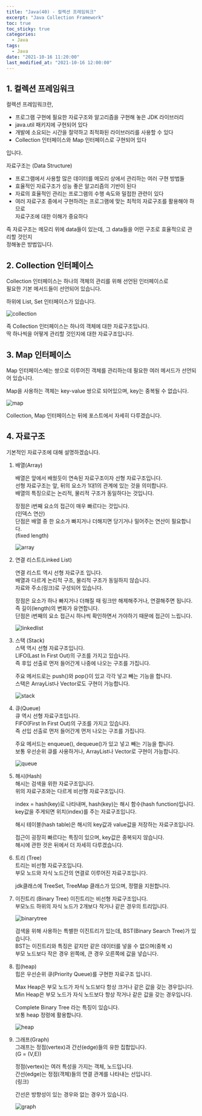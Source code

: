 ```yaml
---
title: "Java(40) - 컬렉션 프레임워크"
excerpt: "Java Collection Framework"
toc: true
toc_sticky: true
categories:
  - Java
tags:
  - Java
date: "2021-10-16 11:20:00"
last_modified_at: "2021-10-16 12:00:00"
---
```


## 1. 컬렉션 프레임워크

컬렉션 프레임워크란,<br/>

- 프로그램 구현에 필요한 자료구조와 알고리즘을 구현해 놓은 JDK 라이브러리
- java.util 패키지에 구현되어 있다
- 개발에 소요되는 시간을 절약하고 최적화된 라이브러리를 사용할 수 있다
- Collection 인터페이스와 Map 인터페이스로 구현되어 있다

입니다.<br/>

자료구조는 (Data Structure)<br/>

- 프로그램에서 사용할 많은 데이터를 메모리 상에서 관리하는 여러 구현 방법들
- 효율적인 자료구조가 성능 좋은 알고리즘의 기반이 된다
- 자료의 효율적인 관리는 프로그램의 수행 속도와 밀접한 관련이 있다
- 여러 자료구조 중에서 구현하려는 프로그램에 맞는 최적의 자료구조를 활용해야 하므로<br/>
  자료구조에 대한 이해가 중요하다

즉 자료구조는 메모리 위에 data들이 있는데, 그 data들을 어떤 구조로 효율적으로 관리할 것인지<br/>
정해놓은 방법입니다.<br/>

## 2. Collection 인터페이스

Collection 인터페이스는 하나의 객체의 관리를 위해 선언된 인터페이스로<br/>
필요한 기본 메서드들이 선언되어 있습니다.<br/>

하위에 List, Set 인터페이스가 있습니다.<br/>

![collection](/images/java_collection.png)<br/>

즉 Collection 인터페이스는 하나의 객체에 대한 자료구조입니다.<br/>
딱 하나씩을 어떻게 관리할 것인지에 대한 자료구조입니다.<br/>

## 3. Map 인터페이스

Map 인터페이스에는 쌍으로 이루어진 객체를 관리하는데 필요한 여러 메서드가 선언되어 있습니다.<br/>

Map을 사용하는 객체는 key-value 쌍으로 되어있으며, key는 중복될 수 없습니다.<br/>

![map](/images/java_map.png)<br/>

Collection, Map 인터페이스는 뒤에 포스트에서 자세히 다루겠습니다.<br/>

## 4. 자료구조

기본적인 자료구조에 대해 설명하겠습니다.<br/>

1. 배열(Array)<br/>

   배열은 앞에서 배웠듯이 연속된 자료구조이자 선형 자료구조입니다.<br/>
   선형 자료구조는 앞, 뒤의 요소가 1대1의 관계에 있는 것을 의미합니다.<br/>
   배열의 특징으로는 논리적, 물리적 구조가 동일하다는 것입니다.<br/>

   장점은 i번째 요소의 접근이 매우 빠르다는 것입니다.<br/>
   (인덱스 연산)<br/>
   단점은 배열 중 한 요소가 빠지거나 더해지면 당기거나 밀어주는 연산이 필요합니다.<br/>
   (fixed length)<br/>

   ![array](/images/collection_array.png)<br/>

2. 연결 리스트(Linked List)<br/>

   연결 리스트 역시 선형 자료구조 입니다.<br/>
   배열과 다르게 논리적 구조, 물리적 구조가 동일하지 않습니다.<br/>
   자료와 주소(링크)로 구성되어 있습니다.<br/>

   장점은 요소가 하나 빠지거나 더해질 때 링크만 해제해주거나, 연결해주면 됩니다.<br/>
   즉 길이(length)의 변화가 유연합니다.<br/>
   단점은 i번째의 요소 접근시 하나씩 확인하면서 가야하기 때문에 접근이 느립니다.<br/>

   ![linkedlist](/images/linkedlist.png)<br/>

3. 스택 (Stack)<br/>
   스택 역시 선형 자료구조입니다.<br/>
   LIFO(Last In First Out)의 구조를 가지고 있습니다.<br/>
   즉 후입 선출로 먼저 들어간게 나중에 나오는 구조를 가집니다.<br/>

   주요 메서드로는 push()와 pop()이 있고 각각 넣고 빼는 기능을 합니다.<br/>
   스택은 ArrayList나 Vector로도 구현이 가능합니다.<br/>

   ![stack](/images/stack.png)<br/>

4. 큐(Queue)<br/>
   큐 역시 선형 자료구조입니다.<br/>
   FIFO(First In First Out)의 구조를 가지고 있습니다.<br/>
   즉 선입 선출로 먼저 들어간게 먼저 나오는 구조를 가집니다.<br/>

   주요 메서드는 enqueue(), dequeue()가 있고 넣고 빼는 기능을 합니다.<br/>
   보통 우선순위 큐를 사용하거나, ArrayList나 Vector로 구현이 가능합니다.<br/>

   ![queue](/images/queue.png)<br/>

5. 해시(Hash)<br/>
   해시는 검색을 위한 자료구조입니다.<br/>
   위의 자료구조와는 다르게 비선형 자료구조입니다.<br/>

   index = hash(key)로 나타내며, hash(key)는 해시 함수(hash function)입니다.<br/>
   key값을 주게되면 위치(index)를 주는 자료구조입니다.<br/>

   해시 테이블(hash table)은 해시의 key값과 value값을 저장하는 자료구조입니다.<br/>

   접근이 굉장히 빠르다는 특징이 있으며, key값은 중복되지 않습니다.<br/>
   해시에 관한 것은 뒤에서 더 자세히 다루겠습니다.<br/>

6. 트리 (Tree)<br/>
   트리는 비선형 자료구조입니다.<br/>
   부모 노드와 자식 노드간의 연결로 이루어진 자료구조입니다.<br/>

   jdk클래스에 TreeSet, TreeMap 클래스가 있으며, 정렬을 지원합니다.<br/>

7. 이진트리 (Binary Tree)
   이진트리는 비선형 자료구조입니다.<br/>
   부모노드 하위의 자식 노드가 2개보다 작거나 같은 경우의 트리입니다.<br/>

   ![binarytree](/images/binary_tree.png)<br/>

   검색을 위해 사용하는 특별한 이진트리가 있는데, BST(Binary Search Tree)가 있습니다.<br/>
   BST는 이진트리와 특징은 같지만 같은 데이터를 넣을 수 없으며(중복 x)<br/>
   부모 노드보다 작은 경우 왼쪽에, 큰 경우 오른쪽에 값을 넣습니다.<br/>

8. 힙(heap)<br/>
   힙은 우선순위 큐(Priority Queue)를 구현한 자료구조 입니다.<br/>

   Max Heap은 부모 노드가 자식 노드보다 항상 크거나 같은 값을 갖는 경우입니다.<br/>
   Min Heap은 부모 노드가 자식 노드보다 항상 작거나 같은 값을 갖는 경우입니다.<br/>

   Complete Binary Tree 라는 특징이 있습니다.<br/>
   보통 heap 정령에 활용합니다.<br/>

   ![heap](/images/heap.png)<br/>

9. 그래프(Graph)<br/>
   그래프는 정점(vertex)과 간선(edge)들의 유한 집합입니다.<br/>
   (G = (V,E))<br/>

   정점(vertex)는 여러 특성을 가지는 객체, 노드입니다.<br/>
   간선(edge)는 정점(객체)들의 연결 관계를 나타내는 선입니다.<br/>
   (링크)<br/>

   간선은 방향성이 있는 경우와 없는 경우가 있습니다.<br/>

   ![graph](/images/graph.png)<br/>
